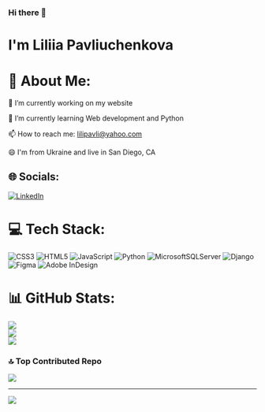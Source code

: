 ### Hi there 👋
# I'm Liliia Pavliuchenkova

# 💫 About Me:

🔭 I’m currently working on my website

🌱 I’m currently learning Web development and Python

📫 How to reach me: lilipavli@yahoo.com

😄 I'm from Ukraine and live in San Diego, CA


## 🌐 Socials:
[![LinkedIn](https://img.shields.io/badge/LinkedIn-%230077B5.svg?logo=linkedin&logoColor=white)](www.linkedin.com/in/liliia-pavliuchenkova-b5115683) 

# 💻 Tech Stack:
![CSS3](https://img.shields.io/badge/css3-%231572B6.svg?style=for-the-badge&logo=css3&logoColor=white) ![HTML5](https://img.shields.io/badge/html5-%23E34F26.svg?style=for-the-badge&logo=html5&logoColor=white) ![JavaScript](https://img.shields.io/badge/javascript-%23323330.svg?style=for-the-badge&logo=javascript&logoColor=%23F7DF1E) ![Python](https://img.shields.io/badge/python-3670A0?style=for-the-badge&logo=python&logoColor=ffdd54) ![MicrosoftSQLServer](https://img.shields.io/badge/Microsoft%20SQL%20Sever-CC2927?style=for-the-badge&logo=microsoft%20sql%20server&logoColor=white) ![Django](https://img.shields.io/badge/django-%23092E20.svg?style=for-the-badge&logo=django&logoColor=white) 	![Figma](https://img.shields.io/badge/figma-%23F24E1E.svg?style=for-the-badge&logo=figma&logoColor=white) ![Adobe InDesign](https://img.shields.io/badge/Adobe%20InDesign-49021F?style=for-the-badge&logo=adobeindesign&logoColor=white)
# 📊 GitHub Stats:
![](https://github-readme-stats.vercel.app/api?username=LiliiaPav&theme=dark&hide_border=false&include_all_commits=false&count_private=false)<br/>
![](https://github-readme-streak-stats.herokuapp.com/?user=LiliiaPav&theme=dark&hide_border=false)<br/>
![](https://github-readme-stats.vercel.app/api/top-langs/?username=LiliiaPav&theme=dark&hide_border=false&include_all_commits=false&count_private=false&layout=compact)

### 🔝 Top Contributed Repo
![](https://github-contributor-stats.vercel.app/api?username=LiliiaPav&limit=5&theme=dark&combine_all_yearly_contributions=true)

---
[![](https://visitcount.itsvg.in/api?id=LiliiaPav&icon=0&color=0)](https://visitcount.itsvg.in)




